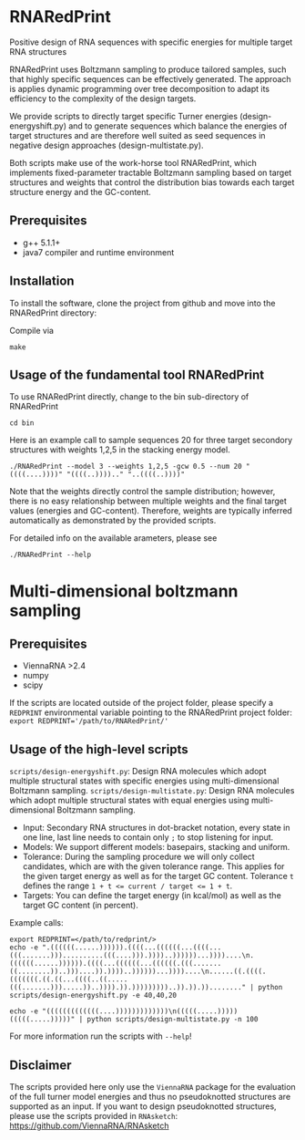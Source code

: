 # RNARedPrint
Positive design of RNA sequences with specific energies for multiple target RNA structures

RNARedPrint uses Boltzmann sampling to produce tailored samples, such that highly specific sequences can be effectively generated. The approach is applies dynamic programming over tree decomposition to adapt its efficiency to the complexity of the design targets.

We provide scripts to directly target specific Turner energies (design-energyshift.py) and to generate 
sequences which balance the energies of target structures and are therefore well suited as seed sequences in negative design approaches (design-multistate.py).

Both scripts make use of the work-horse tool RNARedPrint, which implements fixed-parameter tractable Boltzmann sampling based on target structures and weights that control the distribution bias towards each target structure energy and the GC-content. 

## Prerequisites
 * g++ 5.1.1+
 * java7 compiler and runtime environment

## Installation
To install the software, clone the project from github and move into the RNARedPrint directory:

Compile via
```
make 
```

## Usage of the fundamental tool RNARedPrint
To use RNARedPrint directly, change to the bin sub-directory of RNARedPrint
```
cd bin
```

Here is an example call to sample sequences 20 for three target secondory structures with weights 1,2,5 in the stacking energy model.
```
./RNARedPrint --model 3 --weights 1,2,5 -gcw 0.5 --num 20 "((((....))))" "((((..)))).." "..((((..))))" 
```

Note that the weights directly control the sample distribution; however, there is no easy relationship between multiple weights and the final target values (energies and GC-content). Therefore, weights are typically inferred automatically as demonstrated by the provided scripts.

For detailed info on the available arameters, please see
```
./RNARedPrint --help
```


# Multi-dimensional boltzmann sampling

## Prerequisites

 * ViennaRNA >2.4
 * numpy
 * scipy

If the scripts are located outside of the project folder, please specify a `REDPRINT` environmental variable pointing to the RNARedPrint project folder:
`export REDPRINT='/path/to/RNARedPrint/'`

## Usage of the high-level scripts

`scripts/design-energyshift.py`: Design RNA molecules which adopt multiple structural states with specific energies using multi-dimensional Boltzmann sampling.
`scripts/design-multistate.py`: Design RNA molecules which adopt multiple structural states with equal energies using multi-dimensional Boltzmann sampling.

 * Input: Secondary RNA structures in dot-bracket notation, every state in one line, last line needs to contain only `;` to stop listening for input.
 * Models: We support different models: basepairs, stacking and uniform.
 * Tolerance: During the sampling procedure we will only collect candidates, which are with the given tolerance range. This applies for the given target energy as well as for the target GC content. Tolerance `t` defines the range `1 + t <= current / target <= 1 + t`.
 * Targets: You can define the target energy (in kcal/mol) as well as the target GC content (in percent).

Example calls:
```
export REDPRINT=</path/to/redprint/>
echo -e ".((((((......)))))).((((...((((((...((((...(((.......)))..........(((....))).))))..))))))...))))....\n.((((((......)))))).((((...((((((...((((((.(((.......((........))..)))....)).))))..))))))...))))....\n......((.((((.(((((((.((.((...((((..((.....(((.......))).....))..)))).)).)))))))))..)).)).))........" | python scripts/design-energyshift.py -e 40,40,20

echo -e "(((((((((((((....)))))))))))))\n(((((.....)))))(((((.....)))))" | python scripts/design-multistate.py -n 100
```

For more information run the scripts with `--help`!
 
## Disclaimer

The scripts provided here only use the `ViennaRNA` package for the evaluation of the full turner model energies and thus no pseudoknotted structures are supported as an input. If you want to design pseudoknotted structures, please use the scripts provided in `RNAsketch`: https://github.com/ViennaRNA/RNAsketch
